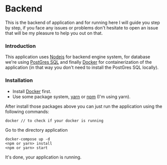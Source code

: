 # Backend

This is the backend of application and for running here I 
will guide you step by step, if you face any issues or problems
don't hesitate to open
an issue that will be my pleasure to help you out on that.

### Introduction

This application uses [Nodejs](https://nodejs.org/en/) for 
backend engine system, for database we're using [PostGres SQL](https://www.postgresql.org/) and finally
[Docker](http://docker.com) for containerization of the 
application (in that way you don't need to install the PostGres SQL locally).


### Installation

- Install [Docker](http://docker.com) first.
- Use some package system, [yarn](https://yarnpkg.com/) or 
[npm](https://www.npmjs.com/) (I'm using yarn).

After install those packages above you can just run the 
application using the following commands:

``docker // to check if your docker is running``

Go to the directory application

```
docker-compose up -d
<npm or yarn> install
<npm or yarn> start
```

It's done, your application is running.